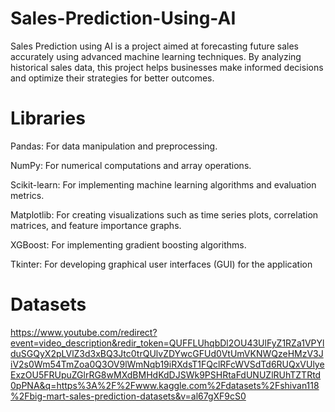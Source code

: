 # Sales-Prediction-Using-AI
Sales Prediction using AI is a project aimed at forecasting future sales accurately using advanced machine learning techniques. By analyzing historical sales data, this project helps businesses make informed decisions and optimize their strategies for better outcomes.
# Libraries
Pandas: For data manipulation and preprocessing.

NumPy: For numerical computations and array operations.

Scikit-learn: For implementing machine learning algorithms and evaluation metrics.

Matplotlib: For creating visualizations such as time series plots, correlation matrices, and feature importance graphs.

XGBoost: For implementing gradient boosting algorithms.

Tkinter: For developing graphical user interfaces (GUI) for the application
# Datasets
https://www.youtube.com/redirect?event=video_description&redir_token=QUFFLUhqbDl2OU43UlFyZ1RZa1VPYlduSGQyX2pLVlZ3d3xBQ3Jtc0trQUlvZDYwcGFUd0VtUmVKNWQzeHMzV3JiV2s0Wm54TmZoa0Q3OV9lWmNqb19iRXdsT1FQclRFcWVSdTd6RUQxVUlyeExzOU5FRUpuZGlrRG8wMXdBMHdKdDJSWk9PSHRtaFdUNUZlRUhTZTRtd0pPNA&q=https%3A%2F%2Fwww.kaggle.com%2Fdatasets%2Fshivan118%2Fbig-mart-sales-prediction-datasets&v=al67gXF9cS0
